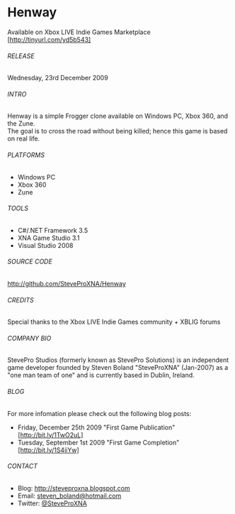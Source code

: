 # Henway
Available on Xbox LIVE Indie Games Marketplace [http://tinyurl.com/yd5b543]

###### RELEASE
Wednesday, 23rd December 2009

###### INTRO
Henway is a simple Frogger clone available on Windows PC, Xbox 360, and the Zune.
<br />
The goal is to cross the road without being killed; hence this game is based on real life.

###### PLATFORMS
- Windows PC
- Xbox 360
- Zune

###### TOOLS
- C#/.NET Framework 3.5
- XNA Game Studio 3.1
- Visual Studio 2008

###### SOURCE CODE
http://github.com/SteveProXNA/Henway

###### CREDITS
Special thanks to the Xbox LIVE Indie Games community + XBLIG forums

###### COMPANY BIO
StevePro Studios (formerly known as StevePro Solutions) is an independent game developer founded by Steven Boland "SteveProXNA" (Jan-2007) as a "one man team of one" and is currently based in Dublin, Ireland.

###### BLOG
For more infomation please check out the following blog posts:
- Friday, December 25th 2009 "First Game Publication" [http://bit.ly/1TwO2uL]
- Tuesday, September 1st 2009 "First Game Completion" [http://bit.ly/1S4iiYw]

###### CONTACT
- Blog:		http://steveproxna.blogspot.com
- Email:	steven_boland@hotmail.com
- Twitter:	<a href="http://twitter.com/SteveProXNA">@SteveProXNA</a>

